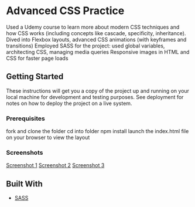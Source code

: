 # Advanced CSS Practice

Used a Udemy course to learn more about modern CSS techniques and how CSS works (including concepts like cascade, specificity, inheritance).
Dived into Flexbox layouts, advanced CSS animations (with keyframes and transitions)
Employed SASS for the project: used global variables, architecting CSS, managing media queries
Responsive images in HTML and CSS for faster page loads

## Getting Started

These instructions will get you a copy of the project up and running on your local machine for development and testing purposes. See deployment for notes on how to deploy the project on a live system.

### Prerequisites

fork and clone the folder
cd into folder
npm install
launch the index.html file on your browser to view the layout

### Screenshots

[Screenshot 1](project-screenshots/screenshot_1.png)
[Screenshot 2](project-screenshots/screenshot_2.png)
[Screenshot 3](project-screenshots/screenshot_3.png)

## Built With

- [SASS](https://sass-lang.com/)
